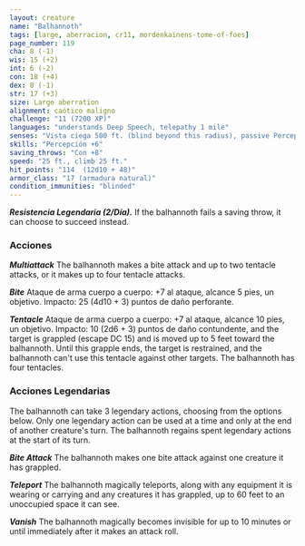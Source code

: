 ```yaml
---
layout: creature
name: "Balhannoth"
tags: [large, aberracion, cr11, mordenkainens-tome-of-foes]
page_number: 119
cha: 8 (-1)
wis: 15 (+2)
int: 6 (-2)
con: 18 (+4)
dex: 8 (-1)
str: 17 (+3)
size: Large aberration
alignment: caótico maligno
challenge: "11 (7200 XP)"
languages: "understands Deep Speech, telepathy 1 mile"
senses: "Vista ciega 500 ft. (blind beyond this radius), passive Perception 16"
skills: "Percepción +6"
saving_throws: "Con +8"
speed: "25 ft., climb 25 ft."
hit_points: "114  (12d10 + 48)"
armor_class: "17 (armadura natural)"
condition_immunities: "blinded"
---
```


***Resistencia Legendaria (2/Día).*** If the balhannoth fails a saving throw, it can choose to succeed instead.

### Acciones

***Multiattack*** The balhannoth makes a bite attack and up to two tentacle attacks, or it makes up to four tentacle attacks.

***Bite*** Ataque de arma cuerpo a cuerpo: +7 al ataque, alcance 5 pies, un objetivo. Impacto: 25 (4d10 + 3) puntos de daño perforante.

***Tentacle*** Ataque de arma cuerpo a cuerpo: +7 al ataque, alcance 10 pies, un objetivo. Impacto: 10 (2d6 + 3) puntos de daño contundente, and the target is grappled (escape DC 15) and is moved up to 5 feet toward the balhannoth. Until this grapple ends, the target is restrained, and the balhannoth can't use this tentacle against other targets. The balhannoth has four tentacles.

### Acciones Legendarias

The balhannoth can take 3 legendary actions, choosing from the options below. Only one legendary action can be used at a time and only at the end of another creature's turn. The balhannoth regains spent legendary actions at the start of its turn.

***Bite Attack*** The balhannoth makes one bite attack against one creature it has grappled.

***Teleport*** The balhannoth magically teleports, along with any equipment it is wearing or carrying and any creatures it has grappled, up to 60 feet to an unoccupied space it can see.

***Vanish*** The balhannoth magically becomes invisible for up to 10 minutes or until immediately after it makes an attack roll.